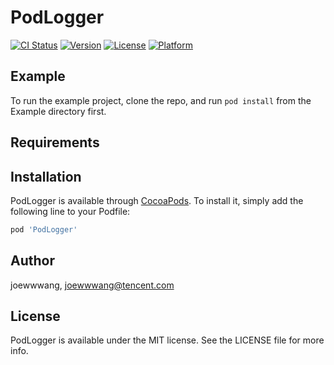 # PodLogger

[![CI Status](https://img.shields.io/travis/joewwwang/PodLogger.svg?style=flat)](https://travis-ci.org/joewwwang/PodLogger)
[![Version](https://img.shields.io/cocoapods/v/PodLogger.svg?style=flat)](https://cocoapods.org/pods/PodLogger)
[![License](https://img.shields.io/cocoapods/l/PodLogger.svg?style=flat)](https://cocoapods.org/pods/PodLogger)
[![Platform](https://img.shields.io/cocoapods/p/PodLogger.svg?style=flat)](https://cocoapods.org/pods/PodLogger)

## Example

To run the example project, clone the repo, and run `pod install` from the Example directory first.

## Requirements

## Installation

PodLogger is available through [CocoaPods](https://cocoapods.org). To install
it, simply add the following line to your Podfile:

```ruby
pod 'PodLogger'
```

## Author

joewwwang, joewwwang@tencent.com

## License

PodLogger is available under the MIT license. See the LICENSE file for more info.
